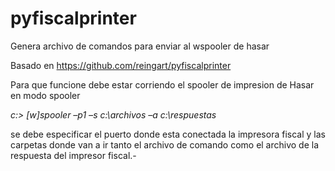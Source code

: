 # pyfiscalprinter
Genera archivo de comandos para enviar al wspooler de hasar

Basado en https://github.com/reingart/pyfiscalprinter

Para que funcione debe estar corriendo el spooler de impresion de Hasar en modo spooler

*c:\> [w]spooler –p1 –s c:\archivos –a c:\respuestas*

se debe especificar el puerto donde esta conectada la impresora fiscal y las carpetas donde van a ir tanto el archivo de comando como el archivo de la respuesta del impresor fiscal.-

